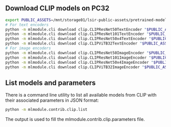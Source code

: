 
## Download CLIP models on PC32

```bash
export PUBLIC_ASSETS=/mnt/storage01/lsir-public-assets/pretrained-models
# For text encoders
python -m mlmodule.cli download clip.CLIPResNet50TextEncoder "$PUBLIC_ASSETS/text-encoder/clip-rn50-text.pt"
python -m mlmodule.cli download clip.CLIPResNet101TextEncoder "$PUBLIC_ASSETS/text-encoder/clip-rn101-text.pt"
python -m mlmodule.cli download clip.CLIPResNet50x4TextEncoder "$PUBLIC_ASSETS/text-encoder/clip-rn50x4-text.pt"
python -m mlmodule.cli download clip.CLIPViTB32TextEncoder "$PUBLIC_ASSETS/text-encoder/clip-vit-b32-text.pt"
# For image encoders
python -m mlmodule.cli download clip.CLIPResNet50ImageEncoder "$PUBLIC_ASSETS/image-encoder/clip-rn50-image.pt"
python -m mlmodule.cli download clip.CLIPResNet101ImageEncoder "$PUBLIC_ASSETS/image-encoder/clip-rn101-image.pt"
python -m mlmodule.cli download clip.CLIPResNet50x4ImageEncoder "$PUBLIC_ASSETS/image-encoder/clip-rn50x4-image.pt"
python -m mlmodule.cli download clip.CLIPViTB32ImageEncoder "$PUBLIC_ASSETS/image-encoder/clip-vit-b32-image.pt"
```


## List models and parameters

There is a command line utility to list all available models from CLIP with their associated parameters in JSON format:

```bash
python -m mlmodule.contrib.clip.list
```

The output is used to fill the mlmodule.contrib.clip.parameters file.
